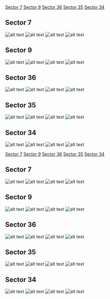 [Sector 7](#sector7)
[Sector 9](#sector9)
[Sector 36](#sector36)
[Sector 35](#sector35)
[Sector 34](#sector34)

<a name = "sector7"></a>
## Sector 7
![alt text](/tt/KELT-15_Sector_7/KELT-15_Sector_7_a_TimeSeries.png)
![alt text](/tt/KELT-15_Sector_7/KELT-15_Sector_7_b_FoldedLightCurve.png)
![alt text](/tt/KELT-15_Sector_7/KELT-15_Sector_7_b_IndividualTransitsWithFit.png)
![alt text](/tt/KELT-15_Sector_7/KELT-15_Sector_7_c_TimingResiduals.png)

<a name = "sector9"></a>
## Sector 9
![alt text](/tt/KELT-15_Sector_9/KELT-15_Sector_9_a_TimeSeries.png)
![alt text](/tt/KELT-15_Sector_9/KELT-15_Sector_9_b_FoldedLightCurve.png)
![alt text](/tt/KELT-15_Sector_9/KELT-15_Sector_9_b_IndividualTransitsWithFit.png)
![alt text](/tt/KELT-15_Sector_9/KELT-15_Sector_9_c_TimingResiduals.png)

<a name = "sector36"></a>
## Sector 36
![alt text](/tt/KELT-15_Sector_36/KELT-15_Sector_36_a_TimeSeries.png)
![alt text](/tt/KELT-15_Sector_36/KELT-15_Sector_36_b_FoldedLightCurve.png)
![alt text](/tt/KELT-15_Sector_36/KELT-15_Sector_36_b_IndividualTransitsWithFit.png)
![alt text](/tt/KELT-15_Sector_36/KELT-15_Sector_36_c_TimingResiduals.png)

<a name = "sector35"></a>
## Sector 35
![alt text](/tt/KELT-15_Sector_35/KELT-15_Sector_35_a_TimeSeries.png)
![alt text](/tt/KELT-15_Sector_35/KELT-15_Sector_35_b_FoldedLightCurve.png)
![alt text](/tt/KELT-15_Sector_35/KELT-15_Sector_35_b_IndividualTransitsWithFit.png)
![alt text](/tt/KELT-15_Sector_35/KELT-15_Sector_35_c_TimingResiduals.png)

<a name = "sector34"></a>
## Sector 34
![alt text](/tt/KELT-15_Sector_34/KELT-15_Sector_34_a_TimeSeries.png)
![alt text](/tt/KELT-15_Sector_34/KELT-15_Sector_34_b_FoldedLightCurve.png)
![alt text](/tt/KELT-15_Sector_34/KELT-15_Sector_34_b_IndividualTransitsWithFit.png)
![alt text](/tt/KELT-15_Sector_34/KELT-15_Sector_34_c_TimingResiduals.png)

[Sector 7](#sector7)
[Sector 9](#sector9)
[Sector 36](#sector36)
[Sector 35](#sector35)
[Sector 34](#sector34)

<a name = "sector7"></a>
## Sector 7
![alt text](/tt/KELT-15_Sector_7/KELT-15_Sector_7_a_TimeSeries.png)
![alt text](/tt/KELT-15_Sector_7/KELT-15_Sector_7_b_FoldedLightCurve.png)
![alt text](/tt/KELT-15_Sector_7/KELT-15_Sector_7_b_IndividualTransitsWithFit.png)
![alt text](/tt/KELT-15_Sector_7/KELT-15_Sector_7_c_TimingResiduals.png)

<a name = "sector9"></a>
## Sector 9
![alt text](/tt/KELT-15_Sector_9/KELT-15_Sector_9_a_TimeSeries.png)
![alt text](/tt/KELT-15_Sector_9/KELT-15_Sector_9_b_FoldedLightCurve.png)
![alt text](/tt/KELT-15_Sector_9/KELT-15_Sector_9_b_IndividualTransitsWithFit.png)
![alt text](/tt/KELT-15_Sector_9/KELT-15_Sector_9_c_TimingResiduals.png)

<a name = "sector36"></a>
## Sector 36
![alt text](/tt/KELT-15_Sector_36/KELT-15_Sector_36_a_TimeSeries.png)
![alt text](/tt/KELT-15_Sector_36/KELT-15_Sector_36_b_FoldedLightCurve.png)
![alt text](/tt/KELT-15_Sector_36/KELT-15_Sector_36_b_IndividualTransitsWithFit.png)
![alt text](/tt/KELT-15_Sector_36/KELT-15_Sector_36_c_TimingResiduals.png)

<a name = "sector35"></a>
## Sector 35
![alt text](/tt/KELT-15_Sector_35/KELT-15_Sector_35_a_TimeSeries.png)
![alt text](/tt/KELT-15_Sector_35/KELT-15_Sector_35_b_FoldedLightCurve.png)
![alt text](/tt/KELT-15_Sector_35/KELT-15_Sector_35_b_IndividualTransitsWithFit.png)
![alt text](/tt/KELT-15_Sector_35/KELT-15_Sector_35_c_TimingResiduals.png)

<a name = "sector34"></a>
## Sector 34
![alt text](/tt/KELT-15_Sector_34/KELT-15_Sector_34_a_TimeSeries.png)
![alt text](/tt/KELT-15_Sector_34/KELT-15_Sector_34_b_FoldedLightCurve.png)
![alt text](/tt/KELT-15_Sector_34/KELT-15_Sector_34_b_IndividualTransitsWithFit.png)
![alt text](/tt/KELT-15_Sector_34/KELT-15_Sector_34_c_TimingResiduals.png)

